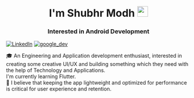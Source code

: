 <h1 align="center">I'm Shubhr Modh <img src="https://github.com/TheDudeThatCode/TheDudeThatCode/raw/master/Assets/Hi.gif" width="29" height="29" /></h1>
<h3 align="center">Interested in Android Development</h3>

[![LinkedIn](https://img.shields.io/badge/LinkedIn-%230077B5.svg?logo=linkedin&logoColor=white)](https://www.linkedin.com/in/shubhr-modh-05b232222/) <a href="https://g.dev/shubhr_modh" target="blank"><img src="https://img.shields.io/badge/Google%20Developer-Profile-yellow" alt="google_dev" /></a>

🎓 An Engineering and Application development enthusiast, interested in creating some creative UI/UX and building something which they need with the help of Technology and Applications.
<br/>
I'm currently learning Flutter.
<br/>
💫 I believe that keeping the app lightweight and optimized for performance is critical for user experience and retention.

